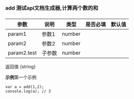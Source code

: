 
### add 测试api文档生成器,计算两个数的和

### 
| 参数 | 说明 | 类型 | 是否必填 | 默认值 |
| --- | --- | --- | --- | --- |
| param1 | 参数1 | number |  |  |
| param2 | 参数2 | number |  |  |
| param2.test | 子参数 | number |  |  |

返回值 {string} 

**示例**第一个示例
```
var a = add(1,2);
console.log(a); // 3
```
